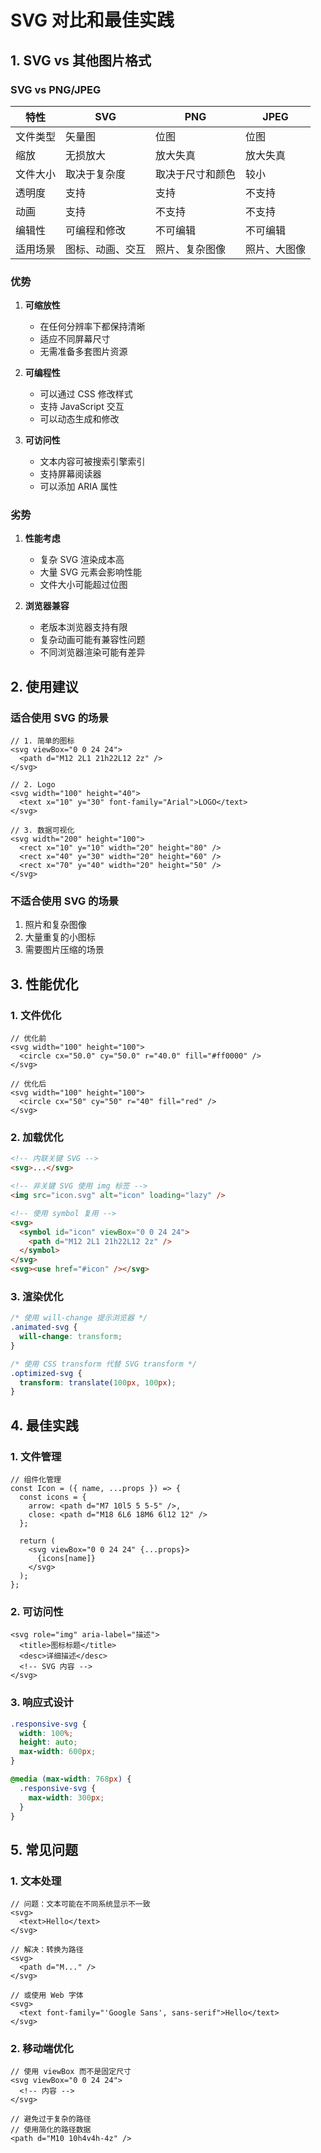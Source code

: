 # SVG 对比和最佳实践

## 1. SVG vs 其他图片格式

### SVG vs PNG/JPEG

| 特性 | SVG | PNG | JPEG |
|------|-----|-----|------|
| 文件类型 | 矢量图 | 位图 | 位图 |
| 缩放 | 无损放大 | 放大失真 | 放大失真 |
| 文件大小 | 取决于复杂度 | 取决于尺寸和颜色 | 较小 |
| 透明度 | 支持 | 支持 | 不支持 |
| 动画 | 支持 | 不支持 | 不支持 |
| 编辑性 | 可编程和修改 | 不可编辑 | 不可编辑 |
| 适用场景 | 图标、动画、交互 | 照片、复杂图像 | 照片、大图像 |

### 优势
1. **可缩放性**
   - 在任何分辨率下都保持清晰
   - 适应不同屏幕尺寸
   - 无需准备多套图片资源

2. **可编程性**
   - 可以通过 CSS 修改样式
   - 支持 JavaScript 交互
   - 可以动态生成和修改

3. **可访问性**
   - 文本内容可被搜索引擎索引
   - 支持屏幕阅读器
   - 可以添加 ARIA 属性

### 劣势
1. **性能考虑**
   - 复杂 SVG 渲染成本高
   - 大量 SVG 元素会影响性能
   - 文件大小可能超过位图

2. **浏览器兼容**
   - 老版本浏览器支持有限
   - 复杂动画可能有兼容性问题
   - 不同浏览器渲染可能有差异

## 2. 使用建议

### 适合使用 SVG 的场景

```tsx
// 1. 简单的图标
<svg viewBox="0 0 24 24">
  <path d="M12 2L1 21h22L12 2z" />
</svg>

// 2. Logo
<svg width="100" height="40">
  <text x="10" y="30" font-family="Arial">LOGO</text>
</svg>

// 3. 数据可视化
<svg width="200" height="100">
  <rect x="10" y="10" width="20" height="80" />
  <rect x="40" y="30" width="20" height="60" />
  <rect x="70" y="40" width="20" height="50" />
</svg>
```

### 不适合使用 SVG 的场景
1. 照片和复杂图像
2. 大量重复的小图标
3. 需要图片压缩的场景

## 3. 性能优化

### 1. 文件优化
```tsx
// 优化前
<svg width="100" height="100">
  <circle cx="50.0" cy="50.0" r="40.0" fill="#ff0000" />
</svg>

// 优化后
<svg width="100" height="100">
  <circle cx="50" cy="50" r="40" fill="red" />
</svg>
```

### 2. 加载优化
```html
<!-- 内联关键 SVG -->
<svg>...</svg>

<!-- 非关键 SVG 使用 img 标签 -->
<img src="icon.svg" alt="icon" loading="lazy" />

<!-- 使用 symbol 复用 -->
<svg>
  <symbol id="icon" viewBox="0 0 24 24">
    <path d="M12 2L1 21h22L12 2z" />
  </symbol>
</svg>
<svg><use href="#icon" /></svg>
```

### 3. 渲染优化
```css
/* 使用 will-change 提示浏览器 */
.animated-svg {
  will-change: transform;
}

/* 使用 CSS transform 代替 SVG transform */
.optimized-svg {
  transform: translate(100px, 100px);
}
```

## 4. 最佳实践

### 1. 文件管理
```tsx
// 组件化管理
const Icon = ({ name, ...props }) => {
  const icons = {
    arrow: <path d="M7 10l5 5 5-5" />,
    close: <path d="M18 6L6 18M6 6l12 12" />
  };
  
  return (
    <svg viewBox="0 0 24 24" {...props}>
      {icons[name]}
    </svg>
  );
};
```

### 2. 可访问性
```tsx
<svg role="img" aria-label="描述">
  <title>图标标题</title>
  <desc>详细描述</desc>
  <!-- SVG 内容 -->
</svg>
```

### 3. 响应式设计
```css
.responsive-svg {
  width: 100%;
  height: auto;
  max-width: 600px;
}

@media (max-width: 768px) {
  .responsive-svg {
    max-width: 300px;
  }
}
```

## 5. 常见问题

### 1. 文本处理
```tsx
// 问题：文本可能在不同系统显示不一致
<svg>
  <text>Hello</text>
</svg>

// 解决：转换为路径
<svg>
  <path d="M..." />
</svg>

// 或使用 Web 字体
<svg>
  <text font-family="'Google Sans', sans-serif">Hello</text>
</svg>
```

### 2. 移动端优化
```tsx
// 使用 viewBox 而不是固定尺寸
<svg viewBox="0 0 24 24">
  <!-- 内容 -->
</svg>

// 避免过于复杂的路径
// 使用简化的路径数据
<path d="M10 10h4v4h-4z" />
``` 